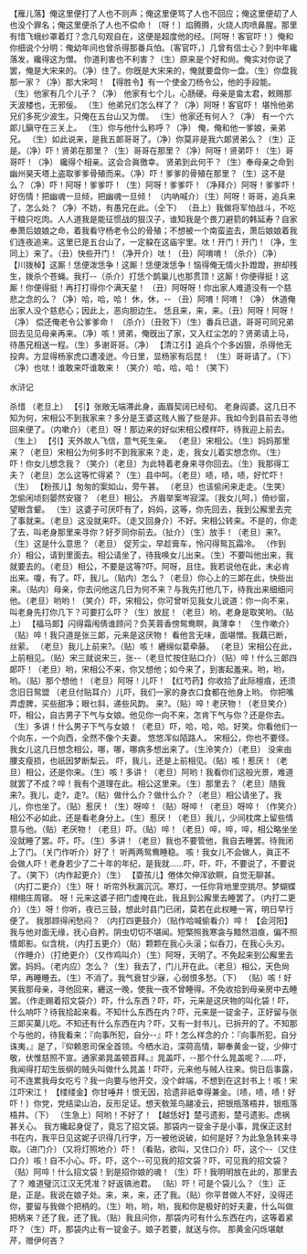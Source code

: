 <!-- { "loadSidebar": true } -->
【雁儿落】俺这里便打了人也不则声；俺这里便骂了人也不回应；俺这里便刧了人也没个罪名；俺这里便杀了人也不偿命！〔呀！〕焰腾腾，火烧人肉喷鼻腥。那里有惜飞蛾纱罩着灯？念几句观自在，这便是超度他的经。〔阿呀！客官吓！〕俺和你细说个分明：俺幼年间也曾杀得那番兵怕。〔客官吓，〕几曾有信士心？到中年纔落发，纔得这为僧。
你道利害也不利害？（生）原来是个好和尙。俺实对你说了罢，俺是大宋来的。（净）住了。你旣是大宋来的，俺就要盘你一盘。（生）你盘我那一家？（净）那大宋呵！
【得胜令】有一个使金刀杨令公，他的手段能。
（生）他家有几个儿子？（净）
他家有七个儿，心肠硬。母亲是畲太君，敕赐那天波楼也，无邪佞。
（生）他弟兄们怎么样了？（净）阿呀！客官吓！
堪怜他弟兄们多死少波生。只俺在五台山又为僧。
（生）他家还有何人？（净）
有一个六郞儿鎭守在三关上。
（生）你与他什么称呼？（净）
俺，俺和他一爹娘，亲弟兄。
（生）如此说来，是我五郞哥哥了。（净）你莫非是我六郞贤弟么？（生）正是。（净）吓！贤弟在那里？（生）哥哥在那里？（净）阿呀！贤弟吓！（生）哥哥吓！（净）
纔得个相亲。这会合眞徼幸。
贤弟到此何干？（生）奉母亲之命到幽州昊天塔上盗取爹爹骨殖而来。（净）吓！爹爹的骨殖在那里？（生）这不是么？（净）吓！阿呀！爹爹吓！（生）阿呀！爹爹吓！（净拜介）阿呀！爹爹吓！
好伤情！把幽魂一旦倾，把幽魂一旦倾！
（内吶喊介）（生）阿呀！哥哥，追兵来了，怎么处？（净）不妨，有愚兄在此。（仝下）
（丑上）我做将军怕战斗，不吃干粮只吃肉。人人道我是能征惯战的狠汉子，谁知我是个畏刀避箭的韩延寿？自家奉萧后娘娘之命，着我看守杨老令公的骨殖；不想被一个南蛮盗去，萧后娘娘着我们连夜追来。这里已是五台山了，一定躱在这庙宇里。呔！开门！开门！（净，生同上）来了。（丑）快些开门！（净开介）呔！（丑）阿唷唷！（杀介）（净）
【川拨棹】这厮！恁便泼恁争！这厮！恁便泼恁争！恼得俺无情火扑蹬蹬，拚却残生，拨杀个苍蝇。我打--（杀介）打恁个鹊巢儿也那贯顶！这厮！你便得挺！这厮！你便得挺！再打打得你个满天星！
（丑）阿呀呀！你出家人难道没有一个慈悲之念的么？（净）哈，哈，哈！
休，休，--
（丑）阿唷！阿唷！（净）
休道俺出家人没个慈悲心；因此上，恶向胆边生。
恁且来，来，来。（丑）阿呀！阿呀！（净）
偿还俺老令公爹爹命！
（杀介）（丑败下）（生）番兵已退，哥哥可同兄弟回去见见母亲再来。（净）咳！贤弟，俺旣出了家，又入红尘怎的？贤弟请上马，待愚兄相送一程。（生）多谢哥哥。（净）
【清江引】追兵个个多凶狠，杀得他无投奔。方显得杨家虎口遭凌迸。今日里，显杨家有后昆！
（生）哥哥请了。（下）（净）也呔！谁敢来吓谁敢来！（笑介）哈，哈，哈！（笑下）
 
水浒记
 
杀惜
（老旦上）
【引】张敞无端滞此身，画眉契阔已经旬。
老身阎婆。这几日不知为何，宋相公不到我家来？多分是王婆这贱人搬了些是非。我如今到县前去寻他回来便了。（内嗽介）（老旦）呀！那边来的好似宋相公模样吓，待我迎上前去。（生上）
【引】天外故人飞信，意气死生亲。
（老旦）宋相公。（生）妈妈那里来？（老旦）宋相公为何多时不到我家来？走，走，我女儿着实想念你。（生）吓！你女儿想念我？（笑介）（老旦）为此特着老身来寻你回去。（生）我那得工夫？（老旦）怎么这等忙得紧？（生）县中呵。（老旦）啧，啧，啧，好忙吓！（生）
【粉孩儿】匆匆的案如山，旁午甚。
（老旦）也该偷闲来走走。（生笑）
怎偷闲顷刻晏然安寝？
（老旦）相公。
齐眉举案岑寂深。〔我女儿呵，〕倚纱窗，望眼含颦。
（生）这婆子可厌吓有了，妈妈，这等，你先回去，我到公廨里去完了事就来。（老旦）这没就来吓。（走又回身介）不好。宋相公转来。不是的，你走了去，叫老身那里来寻你？好歹同你前去。（扯介）（生）放手！（老旦）来?。（生）这是什么意思？（老旦）
促芳尘，早趁膏车，怜闪得鸳瓦霜冷。
（作到介）相公，请到里面去。相公请坐了，待我唤女儿出来。（生）不要叫他出来，我就要去的。（老旦）相公，不要是这等?吓。阿呀，且住。我若说他在此，未必肯出来。嗄，有了。吓，我儿。（贴内）怎么？（老旦）你心上的三郞在此，快些出来。（贴内）母亲，你去问他这几日为何不来？与我先打他几下，待我出来细细问他。（老旦）哟哟！（笑介）吓，宋相公，你可曾听见我女儿说道：你一向不来，叫老身先打你几下？可要打么吓？（生）放屁！（老旦）哟，老身是取笑哟。（贴上）
【福马郞】闪得霜闱倩谁顾问？负芙蓉香傍鸳鸯瞑，眞薄幸！
（生作嗽介）（贴）啐！我只道是张三郞，元来是这厌物！
看他言无味，面堪憎。我藕已断，丝萦。
（老旦）我儿上前来?。（贴）咳！
纒绵似葛牵藤。
（老旦）宋相公在此，上前相见。（贴）宋三就说宋三，张--（老旦忙按住贴口介）（贴）啐！什么三郞四郞吓！（老旦）哟，宋相公不来，你又想他；如今来了，到害起羞来。哟，哟，哟。（贴）那个想他！（老旦）阿呀！儿吓！
【红芍药】你收拾了此际檀痕，还须念旧日鸳盟
（老旦付贴耳介）儿吓，我们一家的身衣口食都在他身上哟。
你把嘴弄虚脾，买些甜净；眼乜斜，递些风韵。
来?。（贴）啐！老厌物！（老旦笑介）吓，相公，自古男子下气与女娘。他见你一向不来，怎肯下气与你？还是你去。（生）多讲！什么男子下气与女娘！（老旦）吓，哈，哈，哈。好笑。你看他们一个向东，一个向西，全然不像个夫妻。
悠悠浑似陌路人。
宋相公，你也不要怪。我女儿这几日想念相公，哪，哪，哪病多想出来了。（生泠笑介）（老旦）
没来由腰支瘦损，也祇因梦断梨云。
吓，我儿，还是上前相见。（贴）咳！惹厌！（老旦）相公，还是你来。（生）咳！多讲！（老旦）阿哟！我看你们这般光景，难道就罢了不成？啐！我有个道理在此。相公这里来。（生）那里去？（老旦）随我来?。我儿，走?，走?。（贴）做什么介？做什么介？（老旦）相公请坐了。我儿，你也坐了。（贴）惹厌！（生）呀啐！（贴）呀啐！（老旦）呀啐！（作笑介）相公不必如此，还是看老身分上。（生）惹厌！（老旦）我儿，少间枕席上留些情意与他。（贴）老厌物！（老旦）吓。（贴）啐！（老旦）啐，啐，啐，相公略坐坐没就睡了罢。吓，吓。（生）多讲！（老旦）我也不要管他，我自去睡罢。待我闭上了门。（关门作听介）好了！
听两两鸳鸯睡稳。
咳！我女儿不会做人，眞正不会做人吓！老身若少了二十年的年纪，是我就......吓，吓，吓，不要说了，不要说了。（笑下）（内作起更介）（生）
【耍孩儿】倦体欠伸浑欲瞑，自觉无聊甚。
（内打二更介）（生）呀！
听帘外秋漏沉沉。寒灯，一任你背地里空挑尽。梦蝴蝶栩栩庄周寝。
呀！元来这婆子把门虚掩在此，我且到公廨里去睡罢了。（内打二更介）（生）呀！你听，夜已三鼓，想此时县门已闭，莫若在此权睡一宵，明日早行便了。
我那顾得闲愁闷？
（内打四更鼓介）（贴作哈喊偷看介）啐！
【会河阳】我与他对面无缘，抚心自矜。阴虫切切不堪闻。短檠照我寒衾与黯然泪痕，偏不照情郞影。似含桃，（内打五更介）（贴）颗颗在我心头滚；似呑刀，在我心头刃。
（作睡介）（打绝更介）（又作鸡叫介）（生）阿呀，天明了。不免起来到公廨里去罢。妈妈。（老内应）怎么？（生）我去了，门儿开在此。（老旦）相公，天色尙早，再睡睡去。（生）不消了。我气衰甘少寐，心弱恨多愁。（下）
（贴）咳！好笑我那母亲，寻他回来，纒这一晚，使我一夜不曾睡得。不免收拾到母亲房中去睡罢。（作走踢着招文袋介）吓，什么东西？吓，吓，元来是这厌物的叫化袋！吓，什么响吓？待我拾起来看。不知什么东西在内？吓，元来是一锭金子，正好留与张三郞买菓儿吃。不知还有什么东西在内？吓，又有一封书儿，已拆开的了。不知那个与他的，待我看来：『向事所犯，自分--』吓！怎么样念的介：『向事所犯，自分诛夷，』是了，『仰赖恩司保全首领。今栖水泊，深荷高情，聊奉黄金一锭，少伸寸敬，伏惟慈照不宣。通家弟晁盖顿首拜。』晁盖吓，--那个什么晁盖呢？......吓，我闻得打刧生辰纲的贼头叫做什么晁盖！吓吓，元来他与贼人往来。倘日后事露，可不连累我母女吃亏？我一向要与他开交，没个衅端，不想到在这封书上！咳！宋江吓宋江！
【缕缕金】你甘唾井！恨无因，拾遗非祇幸得兼金。〔啧，啧，啧！好吓！〕你党，党结梁山泊，反形足证。想天敎笼鸟翮凌云，把银瓶落梧井，银瓶落梧井。（下）
（生急上）阿哟！不好了！
【越恁好】楚弓遗影，楚弓遗影。虑祸甚关心。
我方纔起身促了，竟忘了招文袋。那袋内一锭金子是小事，晁保正这封书在内，我平日见这妮子识得几行字，万一被他说破，如何是好？为此急急转来寻取。（进门介）（又将灯照地介）吓！（看贴，欲叫，又住口介）吓，这个--（又住口介）咳！自不小心。吓，吓，这个--可见我的招文袋？吓，可见我的招文袋？（贴）阿啐！什么招文袋！到是招你娘的魂！（生）吓！我明明放在此的，那里去了？
难道璧沉江汉无凭准？好返镐池君。
（贴）吓！可是个袋儿么？（生）正是，正是。我说在娘子处。来，来，来，还了我。（贴）你平昔做人不好，没得还你，要留与我做个把柄的。（生）哟，哟，哟，我和你是极好的好夫妻，什么叫做把柄来？还了我，还了我。（贴）我且问你，那袋内可有什么东西在内，这等着紧吓？（生）吓，那袋内止有一锭金子。娘子若要，就送与你。
那黄金闪烁堪献芹，赠伊何吝？
